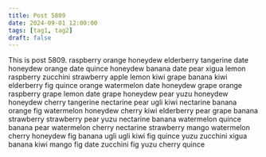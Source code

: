 ```yaml
---
title: Post 5809
date: 2024-09-01 12:00:00
tags: [tag1, tag2]
draft: false
---
```

This is post 5809.
raspberry
orange
honeydew
elderberry
tangerine
date
honeydew
orange
date
quince
honeydew
banana
date
pear
xigua
lemon
raspberry
zucchini
strawberry
apple
lemon
kiwi
grape
banana
kiwi
elderberry
fig
quince
orange
watermelon
date
honeydew
grape
orange
raspberry
grape
lemon
date
grape
honeydew
pear
yuzu
honeydew
honeydew
cherry
tangerine
nectarine
pear
ugli
kiwi
nectarine
banana
orange
fig
watermelon
honeydew
cherry
kiwi
elderberry
pear
grape
banana
strawberry
strawberry
pear
yuzu
nectarine
banana
watermelon
quince
banana
pear
watermelon
cherry
nectarine
strawberry
mango
watermelon
cherry
honeydew
fig
banana
ugli
ugli
kiwi
fig
quince
yuzu
zucchini
xigua
banana
kiwi
mango
fig
date
zucchini
fig
yuzu
cherry
quince
